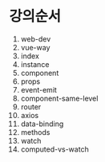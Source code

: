 # 강의순서

1. web-dev
2. vue-way
3. index
4. instance
5. component
6. props
7. event-emit
8. component-same-level
9. router
10. axios
11. data-binding
12. methods
13. watch
14. computed-vs-watch